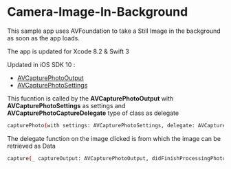 # Camera-Image-In-Background

This sample app uses AVFoundation to take a Still Image in the background as soon as the app loads.

The app is updated for Xcode 8.2 & Swift 3

Updated in iOS SDK 10 :

* [AVCapturePhotoOutput](https://developer.apple.com/reference/AVFoundation/AVCapturePhotoOutput)
* [AVCapturePhotoSettings](https://developer.apple.com/reference/avfoundation/avcapturephotosettings)

This fucntion is called by the **AVCapturePhotoOutput** with **AVCapturePhotoSettings** as settings and **AVCapturePhotoCaptureDelegate** type of class as delegate

```sh
capturePhoto(with settings: AVCapturePhotoSettings, delegate: AVCapturePhotoCaptureDelegate)
```

The delegate function on the image clicked is from which the image can be retrieved as Data
```sh
capture(_ captureOutput: AVCapturePhotoOutput, didFinishProcessingPhotoSampleBuffer photoSampleBuffer: CMSampleBuffer?, previewPhotoSampleBuffer: CMSampleBuffer?, resolvedSettings: AVCaptureResolvedPhotoSettings, bracketSettings: AVCaptureBracketedStillImageSettings?, error: Error?)
```
